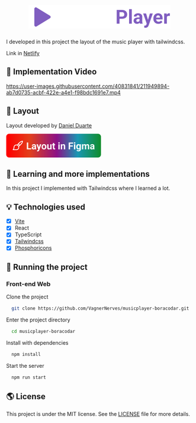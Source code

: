 <h1 align="center">
  <img alt="Music Player" title="Music Player" src="./src/assets/musicplayer.svg" />
</h1>

I developed in this project the layout of the music player with tailwindcss.

Link in [Netlify](https://musicplayer-boracodar-vagnernerves.netlify.app/)

## 🎥 Implementation Video



https://user-images.githubusercontent.com/40831841/211949894-ab7d0735-acbf-422e-a4e1-f98bdc1691e7.mp4



## 🎨 Layout

Layout developed by [Daniel Duarte](https://www.linkedin.com/in/daniel2d/)

[![Layout in Figma](https://github.com/VagnerNerves/default-readme/blob/main/assets/layout-in-figma.svg)](<https://www.figma.com/file/CMArV7fIqUJtMsKaX5Gmq3/%23boraCodar---Desafio-1-(Copy)?node-id=0%3A1&t=PX4QXySnEOTaRagF-1>)

## 👏 Learning and more implementations

In this project I implemented with Tailwindcss where I learned a lot.

## 💡 Technologies used

- [x] [Vite](https://vitejs.dev/)
- [x] React
- [x] TypeScript
- [x] [Tailwindcss](https://tailwindcss.com/)
- [x] [Phosphoricons](https://phosphoricons.com/)

## 🚀 Running the project

<!-- ### Back-end

Clone the project

```bash
  git clone https://link-para-o-projeto
```

Enter the project directory

```bash
  cd my-project
```

Install with dependencies

```bash
  npm install
```

Start the server

```bash
  npm run start
``` -->

### Front-end Web

Clone the project

```bash
  git clone https://github.com/VagnerNerves/musicplayer-boracodar.git
```

Enter the project directory

```bash
  cd musicplayer-boracodar
```

Install with dependencies

```bash
  npm install
```

Start the server

```bash
  npm run start
```

<!-- ## 📝 Routes

[![Run in Postman](https://github.com/VagnerNerves/default-readme/blob/main/assets/run-in-postman.svg)](https://app.getpostman.com/run-collection/link)  -->

## 🌎 License

This project is under the MIT license. See the [LICENSE](https://github.com/VagnerNerves/musicplayer-boracodar/blob/master/LICENSE) file for more details.
